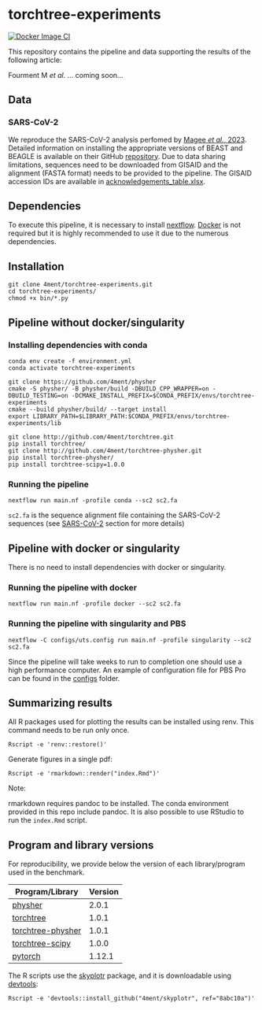 # torchtree-experiments

[![Docker Image CI](https://github.com/4ment/torchtree-experiments/actions/workflows/docker-image.yml/badge.svg)](https://github.com/4ment/torchtree-experiments/actions/workflows/docker-image.yml)

This repository contains the pipeline and data supporting the results of the following article:

Fourment M _et al._ ... coming soon...

## Data

### SARS-CoV-2
We reproduce the SARS-CoV-2 analysis perfomed by [Magee _et al._, 2023](https://arxiv.org/abs/2303.13642). Detailed information on installing the appropriate versions of BEAST and BEAGLE is available on their GitHub [repository](https://github.com/suchard-group/approximate_substitution_gradient_supplement).
Due to data sharing limitations, sequences need to be downloaded from GISAID and the alignment (FASTA format) needs to be provided to the pipeline. The GISAID accession IDs are available in [acknowledgements_table.xlsx](https://github.com/suchard-group/approximate_substitution_gradient_supplement/blob/main/acknowledgements_table.xlsx).

## Dependencies
To execute this pipeline, it is necessary to install [nextflow](https://www.nextflow.io). [Docker](https://www.docker.com) is not required but it is highly recommended to use it due to the numerous dependencies.

## Installation

    git clone 4ment/torchtree-experiments.git
    cd torchtree-experiments/
    chmod +x bin/*.py

## Pipeline without docker/singularity

### Installing dependencies with conda
    conda env create -f environment.yml
    conda activate torchtree-experiments

    git clone https://github.com/4ment/physher
    cmake -S physher/ -B physher/build -DBUILD_CPP_WRAPPER=on -DBUILD_TESTING=on -DCMAKE_INSTALL_PREFIX=$CONDA_PREFIX/envs/torchtree-experiments
    cmake --build physher/build/ --target install
    export LIBRARY_PATH=$LIBRARY_PATH:$CONDA_PREFIX/envs/torchtree-experiments/lib

    git clone http://github.com/4ment/torchtree.git
    pip install torchtree/
    git clone http://github.com/4ment/torchtree-physher.git
    pip install torchtree-physher/
    pip install torchtree-scipy=1.0.0

### Running the pipeline

    nextflow run main.nf -profile conda --sc2 sc2.fa

`sc2.fa` is the sequence alignment file containing the SARS-CoV-2 sequences (see [SARS-CoV-2](#sars-cov-2) section for more details)

## Pipeline with docker or singularity
There is no need to install dependencies with docker or singularity.

### Running the pipeline with docker

    nextflow run main.nf -profile docker --sc2 sc2.fa

### Running the pipeline with singularity and PBS

    nextflow -C configs/uts.config run main.nf -profile singularity --sc2 sc2.fa

Since the pipeline will take weeks to run to completion one should use a high performance computer. An example of configuration file for PBS Pro can be found in the [configs](configs/) folder.

## Summarizing results

All R packages used for plotting the results can be installed using renv. This command needs to be run only once.

    Rscript -e 'renv::restore()'

Generate figures in a single pdf:

    Rscript -e 'rmarkdown::render("index.Rmd")'

Note:

rmarkdown requires pandoc to be installed. The conda environment provided in this repo include pandoc.
It is also possible to use RStudio to run the `index.Rmd` script.


## Program and library versions

For reproducibility, we provide below the version of each library/program used in the benchmark.

| Program/Library | Version |
| --------------- | ------- |
| [physher]           | 2.0.1 |
| [torchtree]         | 1.0.1 |
| [torchtree-physher] | 1.0.1 |
| [torchtree-scipy]   | 1.0.0 |
| [pytorch]           | 1.12.1 |


The R scripts use the [skyplotr] package, and it is downloadable using [devtools](https://github.com/hadley/devtools):

    Rscript -e 'devtools::install_github("4ment/skyplotr", ref="8abc10a")'


[physher]: https://github.com/4ment/physher
[torchtree]: https://github.com/4ment/torchtree
[torchtree-physher]: https://github.com/4ment/torchtree-physher
[torchtree-scipy]: https://github.com/4ment/torchtree-scipy
[skyplotr]: https://github.com/4ment/skyplotr

[PyTorch]: https://pytorch.org